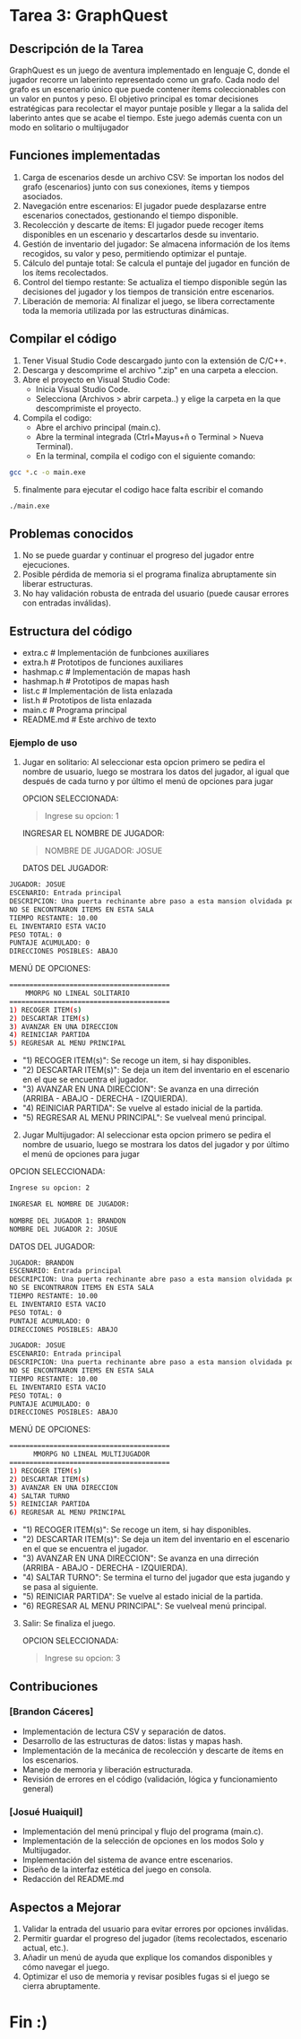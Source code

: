 # Tarea 3: GraphQuest

## Descripción de la Tarea
GraphQuest es un juego de aventura implementado en lenguaje C, donde el jugador recorre un laberinto representado como un grafo. Cada nodo del grafo es un escenario único que puede contener ítems coleccionables con un valor en puntos y peso. El objetivo principal es tomar decisiones estratégicas para recolectar el mayor puntaje posible y llegar a la salida del laberinto antes que se acabe el tiempo. Este juego además cuenta con un modo en solitario o multijugador

## Funciones implementadas
1. Carga de escenarios desde un archivo CSV: Se importan los nodos del grafo (escenarios) junto con sus conexiones, ítems y tiempos asociados.
2. Navegación entre escenarios: El jugador puede desplazarse entre escenarios conectados, gestionando el tiempo disponible.
3. Recolección y descarte de ítems: El jugador puede recoger ítems disponibles en un escenario y descartarlos desde su inventario.
4. Gestión de inventario del jugador: Se almacena información de los ítems recogidos, su valor y peso, permitiendo optimizar el puntaje.
5. Cálculo del puntaje total: Se calcula el puntaje del jugador en función de los ítems recolectados.
6. Control del tiempo restante: Se actualiza el tiempo disponible según las decisiones del jugador y los tiempos de transición entre escenarios.
7. Liberación de memoria: Al finalizar el juego, se libera correctamente toda la memoria utilizada por las estructuras dinámicas.

## Compilar el código 

1. Tener Visual Studio Code descargado junto con la extensión de C/C++.
2. Descarga y descomprime el archivo ".zip" en una carpeta a eleccion.
3. Abre el proyecto en Visual Studio Code: 
    - Inicia Visual Studio Code. 
    - Selecciona (Archivos > abrir carpeta..) y elige la carpeta en la que descomprimiste el proyecto.
4. Compila el codigo: 
    - Abre el archivo principal (main.c). 
    - Abre la terminal integrada (Ctrl+Mayus+ñ o Terminal > Nueva Terminal). 
    - En la terminal, compila el codigo con el siguiente comando:
```bash
gcc *.c -o main.exe
```

5. finalmente para ejecutar el codigo hace falta escribir el comando 
```bash
./main.exe
```

## Problemas conocidos 
1. No se puede guardar y continuar el progreso del jugador entre ejecuciones.
2. Posible pérdida de memoria si el programa finaliza abruptamente sin liberar estructuras.
3. No hay validación robusta de entrada del usuario (puede causar errores con entradas inválidas).

## Estructura del código
- extra.c      # Implementación de funbciones auxiliares
- extra.h      # Prototipos de funciones auxiliares
- hashmap.c    # Implementación de mapas hash
- hashmap.h    # Prototipos de mapas hash
- list.c       # Implementación de lista enlazada
- list.h       # Prototipos de lista enlazada
- main.c       # Programa principal
- README.md    # Este archivo de texto


### Ejemplo de uso 
1) Jugar en solitario: Al seleccionar esta opcion primero se pedira el nombre de usuario, luego se mostrara los datos del jugador, al igual que después de cada turno y por último el menú de opciones para jugar
    
    OPCION SELECCIONADA:
    > Ingrese su opcion: 1
    
    INGRESAR EL NOMBRE DE JUGADOR:
    > NOMBRE DE JUGADOR: JOSUE

    DATOS DEL JUGADOR:
```bash
JUGADOR: JOSUE
ESCENARIO: Entrada principal
DESCRIPCION: Una puerta rechinante abre paso a esta mansion olvidada por los dioses y los conserjes. El aire huele a humedad y a misterios sin resolver.
NO SE ENCONTRARON ITEMS EN ESTA SALA
TIEMPO RESTANTE: 10.00
EL INVENTARIO ESTA VACIO
PESO TOTAL: 0
PUNTAJE ACUMULADO: 0
DIRECCIONES POSIBLES: ABAJO 
```

MENÚ DE OPCIONES:

```bash
========================================
    MMORPG NO LINEAL SOLITARIO       
========================================
1) RECOGER ITEM(s)
2) DESCARTAR ITEM(s)
3) AVANZAR EN UNA DIRECCION
4) REINICIAR PARTIDA
5) REGRESAR AL MENU PRINCIPAL
``` 

- "1) RECOGER ITEM(s)": Se recoge un item, si hay disponibles.
- "2) DESCARTAR ITEM(s)": Se deja un item del inventario en el escenario en el que se encuentra el jugador.
- "3) AVANZAR EN UNA DIRECCION": Se avanza en una dirreción (ARRIBA - ABAJO - DERECHA - IZQUIERDA).
- "4) REINICIAR PARTIDA": Se vuelve al estado inicial de la partida.
- "5) REGRESAR AL MENU PRINCIPAL": Se vuelveal menú principal.

2) Jugar Multijugador: Al seleccionar esta opcion primero se pedira el nombre de usuario, luego se mostrara los datos del jugador y por último el menú de opciones para jugar
    
OPCION SELECCIONADA:
```bash
Ingrese su opcion: 2
```
```bash
INGRESAR EL NOMBRE DE JUGADOR:
    
NOMBRE DEL JUGADOR 1: BRANDON
NOMBRE DEL JUGADOR 2: JOSUE
```
    

DATOS DEL JUGADOR:
```bash
JUGADOR: BRANDON
ESCENARIO: Entrada principal
DESCRIPCION: Una puerta rechinante abre paso a esta mansion olvidada por los dioses y los conserjes. El aire huele a humedad y a misterios sin resolver.
NO SE ENCONTRARON ITEMS EN ESTA SALA
TIEMPO RESTANTE: 10.00
EL INVENTARIO ESTA VACIO
PESO TOTAL: 0
PUNTAJE ACUMULADO: 0
DIRECCIONES POSIBLES: ABAJO 
```
```bash
JUGADOR: JOSUE
ESCENARIO: Entrada principal
DESCRIPCION: Una puerta rechinante abre paso a esta mansion olvidada por los dioses y los conserjes. El aire huele a humedad y a misterios sin resolver.
NO SE ENCONTRARON ITEMS EN ESTA SALA
TIEMPO RESTANTE: 10.00
EL INVENTARIO ESTA VACIO
PESO TOTAL: 0
PUNTAJE ACUMULADO: 0
DIRECCIONES POSIBLES: ABAJO 
```

MENÚ DE OPCIONES:
```bash
========================================
      MMORPG NO LINEAL MULTIJUGADOR       
========================================
1) RECOGER ITEM(s)
2) DESCARTAR ITEM(s)
3) AVANZAR EN UNA DIRECCION
4) SALTAR TURNO
5) REINICIAR PARTIDA
6) REGRESAR AL MENU PRINCIPAL
```
    

- "1) RECOGER ITEM(s)": Se recoge un item, si hay disponibles.
- "2) DESCARTAR ITEM(s)": Se deja un item del inventario en el escenario en el que se encuentra el jugador.
- "3) AVANZAR EN UNA DIRECCION": Se avanza en una dirreción (ARRIBA - ABAJO - DERECHA - IZQUIERDA).
- "4) SALTAR TURNO": Se termina el turno del jugador que esta jugando y se pasa al siguiente.
- "5) REINICIAR PARTIDA": Se vuelve al estado inicial de la partida.
- "6) REGRESAR AL MENU PRINCIPAL": Se vuelveal menú principal.

3) Salir: Se finaliza el juego.

    OPCION SELECCIONADA:
    > Ingrese su opcion: 3

## Contribuciones

### [Brandon Cáceres]
- Implementación de lectura CSV y separación de datos.
- Desarrollo de las estructuras de datos: listas y mapas hash.
- Implementación de la mecánica de recolección y descarte de ítems en los escenarios.
- Manejo de memoria y liberación estructurada.
- Revisión de errores en el código (validación, lógica y funcionamiento general)

### [Josué Huaiquil]
- Implementación del menú principal y flujo del programa (main.c).
- Implementación de la selección de opciones en los modos Solo y Multijugador.
- Implementación del sistema de avance entre escenarios.
- Diseño de la interfaz estética del juego en consola.
- Redacción del README.md

## Aspectos a Mejorar
1. Validar la entrada del usuario para evitar errores por opciones inválidas.
2. Permitir guardar el progreso del jugador (ítems recolectados, escenario actual, etc.).
3. Añadir un menú de ayuda que explique los comandos disponibles y cómo navegar el juego.
4. Optimizar el uso de memoria y revisar posibles fugas si el juego se cierra abruptamente.

# Fin :)